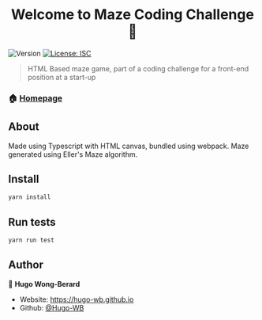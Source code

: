 <h1 align="center">Welcome to Maze Coding Challenge 👋</h1>
<p>
  <img alt="Version" src="https://img.shields.io/badge/version-1.0-blue.svg?cacheSeconds=2592000" />
  <a href="#" target="_blank">
    <img alt="License: ISC" src="https://img.shields.io/badge/License-ISC-yellow.svg" />
  </a>
</p>

> HTML Based maze game, part of a coding challenge for a front-end position at a start-up

### 🏠 [Homepage](https://hugo-wb.github.io/maze-coding-challenge/)

## About

Made using Typescript with HTML canvas, bundled using webpack.
Maze generated using Eller's Maze algorithm.

## Install

```sh
yarn install
```

## Run tests

```sh
yarn run test
```

## Author

👤 **Hugo Wong-Berard**

- Website: https://hugo-wb.github.io
- Github: [@Hugo-WB](https://github.com/Hugo-WB)
